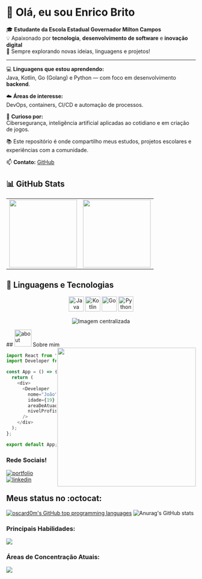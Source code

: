 # 👋 Olá, eu sou Enrico Brito

🎓 **Estudante da Escola Estadual Governador Milton Campos**  
💡 Apaixonado por **tecnologia**, **desenvolvimento de software** e **inovação digital**  
🚀 Sempre explorando novas ideias, linguagens e projetos!

---

💻 **Linguagens que estou aprendendo:**  
Java, Kotlin, Go (Golang) e Python — com foco em desenvolvimento **backend**.

☁️ **Áreas de interesse:**  
DevOps, containers, CI/CD e automação de processos.

🔐 **Curioso por:**  
Cibersegurança, inteligência artificial aplicadas ao cotidiano e em criação de jogos.

📚 Este repositório é onde compartilho meus estudos, projetos escolares e experiências com a comunidade.

📫 **Contato:** [GitHub](https://github.com/Enrico007)


## 📊 GitHub Stats

<table>
  <tr>
    <td><img height="180em" src="https://github-readme-stats.vercel.app/api?username=Enrico007&show_icons=true&theme=tokyonight&hide_title=false" /></td>
    <td><img height="180em" src="https://github-readme-stats.vercel.app/api/top-langs/?username=Enrico007&layout=compact&theme=tokyonight" /></td>
  </tr>
</table>

## 🚀 Linguagens e Tecnologias
<p align="center">
  <img src="https://cdn.jsdelivr.net/gh/devicons/devicon/icons/java/java-original.svg" height="40" alt="Java" />
  <img src="https://cdn.jsdelivr.net/gh/devicons/devicon/icons/kotlin/kotlin-original.svg" height="40" alt="Kotlin" />
  <img src="https://cdn.jsdelivr.net/gh/devicons/devicon/icons/go/go-original.svg" height="40" alt="Go" />
  <img src="https://cdn.jsdelivr.net/gh/devicons/devicon/icons/python/python-original.svg" height="40" alt="Python" />
</p>

<p align="center">
  <img src="https://github.com/Enrico007/Enrico007/blob/main/profile-image.png" alt="Imagem centralizada" />
</p>
## <img width="45" alt="about" src="https://raw.github.com/elizarov/elizarov/master/about.png"> Sobre mim

<img align="right" width="368" height="368" src="https://i2.wp.com/allhtaccess.info/wp-content/uploads/2018/03/programming.gif?fit=1281%2C716&ssl=1"/>

```typescript
import React from "react";
import Developer from "./Developer";

const App = () => {
  return (
    <div>
      <Developer
        nome="João"
        idade={19}
        areaDeAtuacao="front-end"
        nivelProfissional="junior"
      />
    </div>
  );
};

export default App;

```
  
### Rede Sociais!
[![portfolio](https://img.shields.io/badge/my_portfolio-000?style=for-the-badge&logo=ko-fi&logoColor=white)](https://joaorezende.netlify.app/) [![linkedin](https://img.shields.io/badge/linkedin-000?style=for-the-badge&logo=linkedin&logoColor=white)](https://www.linkedin.com/in/jo%C3%A3o-rezende-b3aa4821b/)


## Meus status no :octocat: 

[![oscard0m's GitHub top programming languages](https://github-readme-stats.vercel.app/api/top-langs/?username=joaorezend3&langs_count=8&layout=compact&theme=synthwave)](https://github.com/anuraghazra/github-readme-stats)
 ![Anurag's GitHub stats](https://github-readme-stats.vercel.app/api?username=joaorezend3&theme=synthwave&show_icons=true)

 
 ### Principais Habilidades:
  <a href="https://skillicons.dev">
    <img src="https://skillicons.dev/icons?i=html,css,js,bootstrap,react,ts,php,mysql,python,flask,git" />
  </a>

 ### Áreas de Concentração Atuais:
<a href="https://skillicons.dev">
    <img src="https://skillicons.dev/icons?i=java,kotlin,androidstudio"/>
  </a>  

  


